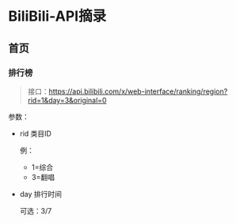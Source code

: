 BiliBili-API摘录
================

首页
----

### 排行榜

>接口：https://api.bilibili.com/x/web-interface/ranking/region?rid=1&day=3&original=0

参数：
* rid 类目ID
    
    例：
    * 1=综合
    * 3=翻唱
    
* day 排行时间
    
    可选：3/7

